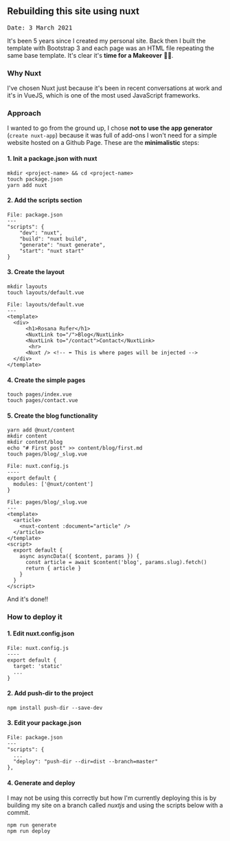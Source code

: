 ## Rebuilding this site using nuxt
<pre>Date: 3 March 2021</pre>

It's been 5 years since I created my personal site. Back then I built the template with Bootstrap 3 and each page was an HTML file repeating the same base template. It's clear it's **time for a Makeover** 💃🏻.

### Why Nuxt
I've chosen Nuxt just because it's been in recent conversations at work and it's in VueJS, which is one of the most used JavaScript frameworks.

### Approach
I wanted to go from the ground up, I chose **not to use the app generator** (`create nuxt-app`) because it was full of add-ons I won't need for a simple website hosted on a Github Page.
These are the **minimalistic** steps:
#### 1. Init a package.json with nuxt
````
mkdir <project-name> && cd <project-name>
touch package.json
yarn add nuxt
````
#### 2. Add the scripts section

```
File: package.json
---
"scripts": {
    "dev": "nuxt",
    "build": "nuxt build",
    "generate": "nuxt generate",
    "start": "nuxt start"
}
```
#### 3. Create the layout 
```
mkdir layouts
touch layouts/default.vue
```

```
File: layouts/default.vue
---
<template>
  <div>
      <h1>Rosana Rufer</h1>
      <NuxtLink to="/">Blog</NuxtLink>
      <NuxtLink to="/contact">Contact</NuxtLink>
       <hr>
      <Nuxt /> <!-- ⬅️ This is where pages will be injected -->
  </div>
</template>
```

#### 4. Create the simple pages
```
touch pages/index.vue
touch pages/contact.vue
```
#### 5. Create the blog functionality
```
yarn add @nuxt/content
mkdir content
mkdir content/blog
echo "# First post" >> content/blog/first.md
touch pages/blog/_slug.vue
```
```
File: nuxt.config.js
----
export default {
  modules: ['@nuxt/content']
}
```
```
File: pages/blog/_slug.vue
---
<template>
  <article>
    <nuxt-content :document="article" />
  </article>
</template>
<script>
  export default {
    async asyncData({ $content, params }) {
      const article = await $content('blog', params.slug).fetch()
      return { article }
    }
  }
</script>
```

And it's done!!

### How to deploy it
#### 1. Edit nuxt.config.json
```
File: nuxt.config.js
----
export default {
  target: 'static'
  ...
}
```
#### 2. Add push-dir to the project
```
npm install push-dir --save-dev
```
#### 3. Edit your package.json
```
File: package.json
---
"scripts": {
  ...
  "deploy": "push-dir --dir=dist --branch=master"
},
```
#### 4. Generate and deploy
I may not be using this correctly but how I'm currently deploying this is by building my site on a branch called *nuxtjs* 
and using the scripts below with a commit.
```
npm run generate
npm run deploy
```